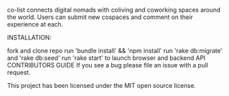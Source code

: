
co-list connects digital nomads with coliving and coworking spaces around the world. Users can submit new cospaces and comment on their experience at each.

INSTALLATION:

fork and clone repo
run 'bundle install' && 'npm install'
run 'rake db:migrate' and 'rake db:seed'
run 'rake start' to launch browser and backend API
CONTRIBUTORS GUIDE If you see a bug please file an issue with a pull request.

This project has been licensed under the MIT open source license.
